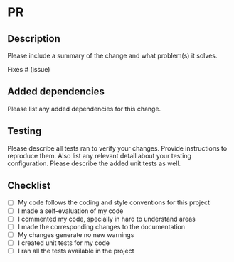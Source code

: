 <!-- Thanks for contributing to LibrePass.
Please fill this form to create a new pull request. -->

# PR

## Description

Please include a summary of the change and what problem(s) it solves.

Fixes # (issue)

## Added dependencies

Please list any added dependencies for this change.

## Testing

Please describe all tests ran to verify your changes. Provide instructions to reproduce them. Also list any relevant detail about your testing configuration. Please describe the added unit tests as well.

## Checklist

- [ ] My code follows the coding and style conventions for this project
- [ ] I made a self-evaluation of my code
- [ ] I commented my code, specially in hard to understand areas
- [ ] I made the corresponding changes to the documentation
- [ ] My changes generate no new warnings
- [ ] I created unit tests for my code
- [ ] I ran all the tests available in the project
